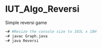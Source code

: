 # IUT_Algo_Reversi
Simple reversi game

```bash
~# #Resize the console size to 103L x 18H
~# javac Graph.java
~# java Reversi
```